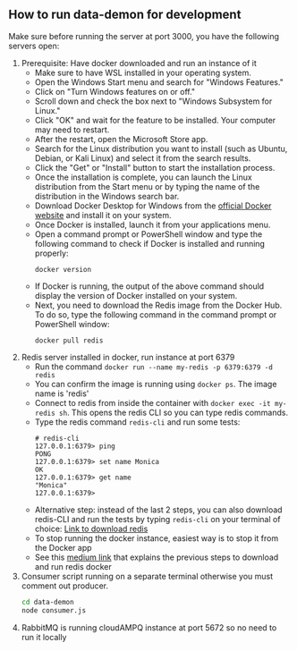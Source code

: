 ## How to run data-demon for development
 Make sure before running the server at port 3000, you have the following servers open:
 1) Prerequisite: Have docker downloaded and run an instance of it
      - Make sure to have WSL installed in your operating system.
      - Open the Windows Start menu and search for "Windows Features."
      - Click on "Turn Windows features on or off."
      - Scroll down and check the box next to "Windows Subsystem for Linux."
      - Click "OK" and wait for the feature to be installed. Your computer may need to restart.
      - After the restart, open the Microsoft Store app.
      - Search for the Linux distribution you want to install (such as Ubuntu, Debian, or Kali Linux) and select it from the search results.
      - Click the "Get" or "Install" button to start the installation process.
      - Once the installation is complete, you can launch the Linux distribution from the Start menu or by typing the name of the distribution in the Windows search bar.
      - Download Docker Desktop for Windows from the [official Docker website](https://docs.docker.com/desktop/install/windows-install/) and install it on your system. 
      - Once Docker is installed, launch it from your applications menu.
      - Open a command prompt or PowerShell window and type the following command to check if Docker is installed and running properly: 
         ```console
         docker version
         ```
      - If Docker is running, the output of the above command should display the version of Docker installed on your system.
      - Next, you need to download the Redis image from the Docker Hub. To do so, type the following command in the command prompt or PowerShell window:
         ```console
         docker pull redis
         ```
 2) Redis server installed in docker, run instance at port 6379
      - Run the command `docker run --name my-redis -p 6379:6379 -d redis`
      - You can confirm the image is running using `docker ps`. The image name is 'redis'
      - Connect to redis from inside the container with `docker exec -it my-redis sh`. This opens the redis CLI so you can type redis commands.
      - Type the redis command `redis-cli` and run some tests:
           ```shell
           # redis-cli
           127.0.0.1:6379> ping
           PONG
           127.0.0.1:6379> set name Monica
           OK
           127.0.0.1:6379> get name
           "Monica"
           127.0.0.1:6379>
           ```
      - Alternative step: instead of the last 2 steps, you can also download redis-CLI and run the tests by typing `redis-cli` on your terminal of choice: [Link to download redis](https://redis.io/topics/rediscli)
      - To stop running the docker instance, easiest way is to stop it from the Docker app
      - See this [medium link](https://medium.com/idomongodb/installing-redis-server-using-docker-container-453c3cfffbdf) that explains the previous steps to download and run redis docker
 3) Consumer script running on a separate terminal otherwise you must comment out producer.
    ```bash
    cd data-demon
    node consumer.js
    ```
 4) RabbitMQ is running cloudAMPQ instance at port 5672 so no need to run it locally
 
